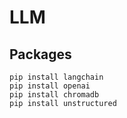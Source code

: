 # LLM

## Packages

```
pip install langchain
pip install openai
pip install chromadb
pip install unstructured
```